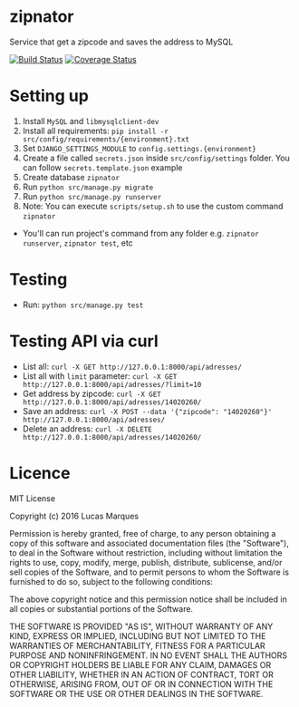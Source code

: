 # zipnator
Service that get a zipcode and saves the address to MySQL

[![Build Status](https://travis-ci.org/marquesds/zipnator.svg?branch=master)](https://travis-ci.org/marquesds/zipnator)
[![Coverage Status](https://coveralls.io/repos/github/marquesds/zipnator/badge.svg?branch=master)](https://coveralls.io/github/marquesds/zipnator?branch=master)

# Setting up
1. Install `MySQL` and `libmysqlclient-dev`
2. Install all requirements: `pip install -r src/config/requirements/{environment}.txt`
3. Set `DJANGO_SETTINGS_MODULE` to `config.settings.{environment}`
4. Create a file called `secrets.json` inside `src/config/settings` folder. You can follow `secrets.template.json` example
5. Create database `zipnator`
6. Run `python src/manage.py migrate`
7. Run `python src/manage.py runserver`
8. Note: You can execute `scripts/setup.sh` to use the custom command `zipnator`
  - You'll can run project's command from any folder e.g. `zipnator runserver`, `zipnator test`, etc

# Testing
- Run: `python src/manage.py test`

# Testing API via curl
- List all: `curl -X GET http://127.0.0.1:8000/api/adresses/`
- List all with `limit` parameter: `curl -X GET http://127.0.0.1:8000/api/adresses/?limit=10`
- Get address by zipcode: `curl -X GET http://127.0.0.1:8000/api/adresses/14020260/`
- Save an address: `curl -X POST --data '{"zipcode": "14020260"}' http://127.0.0.1:8000/api/adresses/`
- Delete an address: `curl -X DELETE http://127.0.0.1:8000/api/adresses/14020260/`

# Licence
MIT License

Copyright (c) 2016 Lucas Marques

Permission is hereby granted, free of charge, to any person obtaining a copy
of this software and associated documentation files (the "Software"), to deal
in the Software without restriction, including without limitation the rights
to use, copy, modify, merge, publish, distribute, sublicense, and/or sell
copies of the Software, and to permit persons to whom the Software is
furnished to do so, subject to the following conditions:

The above copyright notice and this permission notice shall be included in all
copies or substantial portions of the Software.

THE SOFTWARE IS PROVIDED "AS IS", WITHOUT WARRANTY OF ANY KIND, EXPRESS OR
IMPLIED, INCLUDING BUT NOT LIMITED TO THE WARRANTIES OF MERCHANTABILITY,
FITNESS FOR A PARTICULAR PURPOSE AND NONINFRINGEMENT. IN NO EVENT SHALL THE
AUTHORS OR COPYRIGHT HOLDERS BE LIABLE FOR ANY CLAIM, DAMAGES OR OTHER
LIABILITY, WHETHER IN AN ACTION OF CONTRACT, TORT OR OTHERWISE, ARISING FROM,
OUT OF OR IN CONNECTION WITH THE SOFTWARE OR THE USE OR OTHER DEALINGS IN THE
SOFTWARE.
